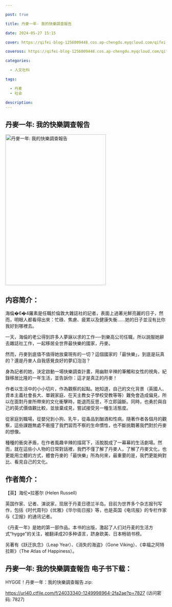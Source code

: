 ```yaml
---

post: true

title: 丹麥一年- 我的快樂調查報告

date: 2024-05-27 15:15

cover: https://qifei-blog-1256009448.cos.ap-chengdu.myqcloud.com/qifei-blog/6608120a9f345e8d03c88914.jpg

coveross: https://qifei-blog-1256009448.cos.ap-chengdu.myqcloud.com/qifei-blog/6608120a9f345e8d03c88914.jpg

categories:

  - 人文社科

tags:

  - 丹麦
  - 社会

description:
---
```


## 丹麥一年: 我的快樂調查報告
<img alt="丹麥一年: 我的快樂調查報告 " class="aligncenter loading" data-was-processed="true" decoding="async" fetchpriority="high" height="471" src="https://qifei-blog-1256009448.cos.ap-chengdu.myqcloud.com/qifei-blog/6608120a9f345e8d03c88914.jpg " style="cursor: zoom-in;" width="314"/>

## 内容简介：

海倫�6�4羅素是任職於倫敦大雜誌社的記者，表面上過著光鮮亮麗的日子，然而，明眼人都看得出來：忙碌、焦慮、疲累以及健康失衡……她的日子並沒有比你我好到哪裡去。

一天，海倫的老公得到許多人夢寐以求的工作──到樂高公司任職，所以說服她辭去雜誌社工作，一起移居全世界最快樂的國家，丹麥。

然而，丹麥到底值不值得她放棄現有的一切？這個國家的「最快樂」，到底是玩真的？還是丹麥人自我感覺良好的夢幻泡泡？

身為記者的她，決定啟動一場快樂調查計畫，用幽默辛辣的筆觸和女性的視角，紀錄移居比隆的一年生活，並告訴你：這才是真正的丹麥！

作者以生活中的小小切片，作為觀察的起點。她知道，自己的文化背景（英國人、資本主義社會長大、單親家庭、在天主教女子學校受教等等）難免會造成偏見，所以在面對丹麥所帶來的文化衝擊時，能退而反思，不立即論斷。同時，也勇於與自己的英式價值觀比較，並放棄成見，嘗試接受另一種生活態度。

從家庭到職場，從嬰兒到小狗、乳牛，從毒品到酗酒和性病，隨著作者各個月的觀察，這些課題無處不衝撞了我們習而不察的生命慣性，也不斷挑戰著我們對於丹麥的想像。

種種的衝突矛盾，在作者風趣辛辣的描寫下，活脫脫成了一幕幕的生活劇場。然而，就在這些小人物的日常對話裡，我們不僅了解了丹麥人，了解了丹麥文化，也更能用立體的方式，體會丹麥的「最快樂」所為何來，最重要的是，我們更能夠對比、看見自己的文化。

## 作者简介：

【英】海伦•拉塞尔 (Helen Russell)

英国作家、记者、演说家，现居于丹麦日德兰半岛。目前为世界多个杂志报刊写作，包括《时代周刊》《优雅》《华尔街日报》等，也是英国《电讯报》的专栏作家与《卫报》的通讯记者。

《丹麦一年》是她的第一部作品。本书的出版，激起了人们对丹麦的生活方式“hygge”的关注，被翻译成20多种语言，跻身欧美、日本畅销书榜。

另著有《跃迁执念》（Leap Year）、《消失的海盗》（Gone Viking）、《幸福之阿特拉斯》（The Atlas of Happiness）。

## 丹麥一年: 我的快樂調查報告 电子书下载：



HYGGE！丹麥一年：我的快樂調查報告.zip: 

https://url40.ctfile.com/f/24033340-1249998964-2fa2ae?p=7827 (访问密码: 7827)
